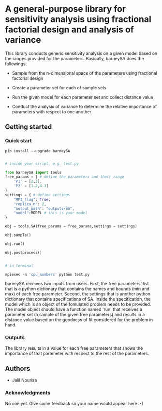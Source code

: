 
  

# A general-purpose library for sensitivity analysis using fractional factorial design and analysis of variance

  

This library conducts generic sensitivity analysis on a given model based on the ranges provided for the parameters. Basically, barneySA does the followings:

- Sample from the n-dimensional space of the parameters using fractional factorial design

- Create a parameter set for each of sample sets

- Run the given model for each parameter set and collect distance value

- Conduct the analysis of variance to determine the relative importance of parameters with respect to one another

  
## Getting started

### Quick start

`pip install --upgrade barneySA`

```py

# inside your script, e.g. test.py

from barneySA import tools
free_params = { # define the parameters and their range
    'P1' = [2,3],
    'P2' = [1.2,4.3]
}
settings = { # define settings
    "MPI_flag": True,
    "replica_n": 2,
    "output_path": "outputs/SA",
    "model":MODEL # this is your model  
}

obj = tools.SA(free_params = free_params,settings = settings)

obj.sample()

obj.run()

obj.postprocess()

```

```py

# in terminal

mpiexec -n 'cpu_numbers' python test.py

```

barneySA receives two inputs from users. First, the free parameters' list that is a python dictionary that contains the names and bounds (min and max) of each free parameter. Second, the settings that is another python dictionary that contains specifications of SA. Inside the specification, the model which is an object of the fomulated problem needs to be provided. The model object should have a function named 'run' that receives a parameter set (a sample of the given free parameters) and results in a distance value based on the goodness of fit considered for the problem in hand.


### Outputs

The library results in a value for each free parameters that shows the importance of that parameter with respect to the rest of the parameters.


## Authors

- Jalil Nourisa


### Acknowledgments

No one yet. Give some feedback so your name would appear here :-)
